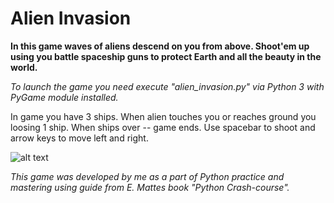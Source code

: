 # Alien Invasion

**In this game waves of aliens descend on you from above. Shoot'em up using you battle spaceship guns to protect Earth and all the beauty in the world.**

*To launch the game you need execute "alien_invasion.py" via Python 3 with PyGame module installed.*

In game you have 3 ships. When alien touches you or reaches ground you loosing 1 ship. When ships over -- game ends.
Use spacebar to shoot and arrow keys to move left and right.

![alt text](alien_invasion_gameplay.gif)

_This game was developed by me as a part of Python practice and mastering using guide from E. Mattes book "Python Crash-course"._
